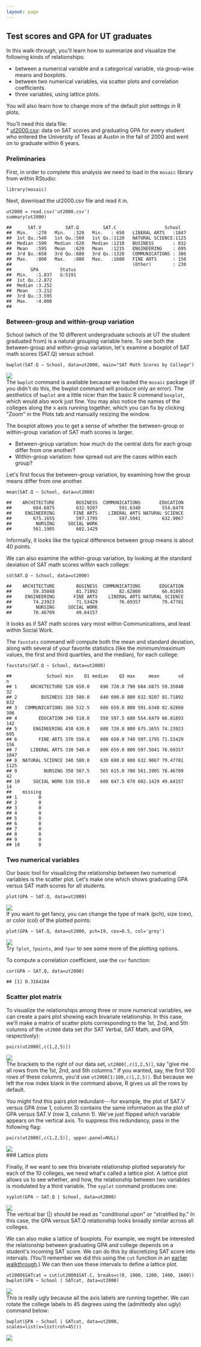 ```yaml
---
layout: page
---
```


Test scores and GPA for UT graduates
------------------------------------

In this walk-through, you'll learn how to summarize and visualize the
following kinds of relationships:  
- between a numerical variable and a categorical variable, via
group-wise means and boxplots.  
- between two numerical variables, via scatter plots and correlation
coefficients.  
- three variables, using lattice plots.

You will also learn how to change more of the default plot settings in R
plots.

You'll need this data file:  
\* [ut2000.csv](ut2000.csv): data on SAT scores and graduating GPA for
every student who entered the University of Texas at Austin in the fall
of 2000 and went on to graduate within 6 years.

### Preliminaries

First, in order to complete this analysis we need to load in the
`mosaic` library from within RStudio:

    library(mosaic)

Next, download the ut2000.csv file and read it in.

    ut2000 = read.csv('ut2000.csv')
    summary(ut2000)

    ##      SAT.V         SAT.Q         SAT.C                  School    
    ##  Min.   :270   Min.   :320   Min.   : 650   LIBERAL ARTS   :1847  
    ##  1st Qu.:540   1st Qu.:560   1st Qu.:1120   NATURAL SCIENCE:1125  
    ##  Median :590   Median :620   Median :1210   BUSINESS       : 832  
    ##  Mean   :595   Mean   :620   Mean   :1215   ENGINEERING    : 695  
    ##  3rd Qu.:650   3rd Qu.:680   3rd Qu.:1320   COMMUNICATIONS : 306  
    ##  Max.   :800   Max.   :800   Max.   :1600   FINE ARTS      : 156  
    ##                                             (Other)        : 230  
    ##       GPA        Status  
    ##  Min.   :1.837   G:5191  
    ##  1st Qu.:2.872           
    ##  Median :3.252           
    ##  Mean   :3.212           
    ##  3rd Qu.:3.595           
    ##  Max.   :4.000           
    ## 

### Between-group and within-group variation

School (which of the 10 different undergraduate schools at UT the
student graduated from) is a natural grouping variable here. To see both
the between-group and within-group variation, let's examine a boxplot of
SAT math scores (SAT.Q) versus school.

    bwplot(SAT.Q ~ School, data=ut2000, main="SAT Math Scores by College")

![](sat_files/figure-markdown_strict/unnamed-chunk-3-1.png)  
 The `bwplot` command is available because we loaded the `mosaic`
package (if you didn't do this, the bwplot command will produce only an
error). The aesthetics of `bwplot` are a little nicer than the basic R
command `boxplot`, which would also work just fine. You may also notice
the names of the colleges along the x axis running together, which you
can fix by clicking "Zoom" in the Plots tab and manually resizing the
window.

The boxplot allows you to get a sense of whether the between-group or
within-group variation of SAT math scores is larger.  
- Between-group variation: how much do the central dots for each group
differ from one another?  
- Within-group variation: how spread out are the cases within each
group?

Let's first focus the between-group variation, by examining how the
group means differ from one another.

    mean(SAT.Q ~ School, data=ut2000)

    ##    ARCHITECTURE        BUSINESS  COMMUNICATIONS       EDUCATION 
    ##        684.6875        632.9207        591.6340        554.6479 
    ##     ENGINEERING       FINE ARTS    LIBERAL ARTS NATURAL SCIENCE 
    ##        675.1655        597.1795        597.5041        632.9067 
    ##         NURSING     SOCIAL WORK 
    ##        561.1905        602.1429

Informally, it looks like the typical difference between group means is
about 40 points.

We can also examine the within-group variation, by looking at the
standard deviation of SAT math scores within each college:

    sd(SAT.Q ~ School, data=ut2000)

    ##    ARCHITECTURE        BUSINESS  COMMUNICATIONS       EDUCATION 
    ##        59.35048        81.71892        82.62860        66.81893 
    ##     ENGINEERING       FINE ARTS    LIBERAL ARTS NATURAL SCIENCE 
    ##        74.23923        71.53429        76.69357        79.47781 
    ##         NURSING     SOCIAL WORK 
    ##        78.46709        49.64157

It looks as if SAT math scores vary most within Communications, and
least within Social Work.

The `favstats` command will compute both the mean and standard
deviation, along with several of your favorite statistics (like the
minimum/maximum values, the first and third quartiles, and the median),
for each college:

    favstats(SAT.Q ~ School, data=ut2000)

    ##             School min    Q1 median    Q3 max     mean       sd    n
    ## 1     ARCHITECTURE 520 650.0    690 720.0 790 684.6875 59.35048   32
    ## 2         BUSINESS 320 580.0    640 690.0 800 632.9207 81.71892  832
    ## 3   COMMUNICATIONS 360 532.5    600 650.0 800 591.6340 82.62860  306
    ## 4        EDUCATION 340 510.0    550 597.5 680 554.6479 66.81893  142
    ## 5      ENGINEERING 430 630.0    680 720.0 800 675.1655 74.23923  695
    ## 6        FINE ARTS 370 550.0    600 650.0 740 597.1795 71.53429  156
    ## 7     LIBERAL ARTS 330 540.0    600 650.0 800 597.5041 76.69357 1847
    ## 8  NATURAL SCIENCE 340 580.0    630 690.0 800 632.9067 79.47781 1125
    ## 9          NURSING 350 507.5    565 615.0 700 561.1905 78.46709   42
    ## 10     SOCIAL WORK 530 555.0    600 647.5 670 602.1429 49.64157   14
    ##    missing
    ## 1        0
    ## 2        0
    ## 3        0
    ## 4        0
    ## 5        0
    ## 6        0
    ## 7        0
    ## 8        0
    ## 9        0
    ## 10       0

### Two numerical variables

Our basic tool for visualizing the relationship between two numerical
variables is the scatter plot. Let's make one which shows graduating GPA
versus SAT math scores for all students.

    plot(GPA ~ SAT.Q, data=ut2000)

![](sat_files/figure-markdown_strict/unnamed-chunk-7-1.png)  
 If you want to get fancy, you can change the type of mark (pch), size
(cex), or color (col) of the plotted points:

    plot(GPA ~ SAT.Q, data=ut2000, pch=19, cex=0.5, col='grey')

![](sat_files/figure-markdown_strict/unnamed-chunk-8-1.png)  
Try `?plot`, `?points`, and `?par` to see some more of the plotting
options.

To compute a correlation coefficient, use the `cor` function:

    cor(GPA ~ SAT.Q, data=ut2000)

    ## [1] 0.3164184

### Scatter plot matrix

To visualize the relationships among three or more numerical variables,
we can create a pairs plot showing each bivariate relationship. In this
case, we'll make a matrix of scatter plots corresponding to the 1st,
2nd, and 5th columns of the `ut2000` data set (for SAT Verbal, SAT Math,
and GPA, respectively):

    pairs(ut2000[,c(1,2,5)])

![](sat_files/figure-markdown_strict/unnamed-chunk-10-1.png)  
The brackets to the right of our data set, `ut2000[,c(1,2,5)]`, say
"give me all rows from the 1st, 2nd, and 5th columns." If you wanted,
say, the first 100 rows of these columns, you'd use
`ut2000[1:100,c(1,2,5)]`. But because we left the row index blank in the
command above, R gives us all the rows by default.

You might find this pairs plot redundant---for example, the plot of
SAT.V versus GPA (row 1, column 3) contains the same information as the
plot of GPA versus SAT.V (row 3, column 1). We've just flipped which
variable appears on the vertical axis. To suppress this redundancy, pass
in the following flag:

    pairs(ut2000[,c(1,2,5)], upper.panel=NULL)

![](sat_files/figure-markdown_strict/unnamed-chunk-11-1.png)  
 \#\#\# Lattice plots

Finally, if we want to see this bivariate relationship plotted
separately for each of the 10 colleges, we need what's called a lattice
plot. A lattice plot allows us to see whether, and how, the relationship
between two variables is modulated by a third variable. The `xyplot`
command produces one:

    xyplot(GPA ~ SAT.Q | School, data=ut2000)

![](sat_files/figure-markdown_strict/unnamed-chunk-12-1.png)  
The vertical bar (|) should be read as "conditional upon" or "stratified
by." In this case, the GPA versus SAT.Q relationship looks broadly
similar across all colleges.

We can also make a lattice of boxplots. For example, we might be
interested the relationship between graduating GPA and college depends
on a student's incoming SAT score. We can do this by discretizing SAT
score into intervals. (You'll remember we did this using the `cut`
function in an [earlier
walkthrough](http://jgscott.github.io/teaching/r/titanic/titanic.html).)
We can then use these intervals to define a lattice plot.

    ut2000$SATcat = cut(ut2000$SAT.C, breaks=c(0, 1000, 1200, 1400, 1600))
    bwplot(GPA ~ School | SATcat, data=ut2000)

![](sat_files/figure-markdown_strict/unnamed-chunk-13-1.png)  
 This is really ugly because all the axis labels are running together.
We can rotate the college labels to 45 degrees using the (admittedly
also ugly) command below:

    bwplot(GPA ~ School | SATcat, data=ut2000, scales=list(x=list(rot=45)))

![](sat_files/figure-markdown_strict/unnamed-chunk-14-1.png)
